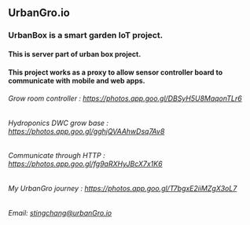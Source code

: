 ## UrbanGro.io
### UrbanBox is a smart garden IoT project. 
#### This is server part of urban box project.
#### This project works as a proxy to allow sensor controller board to communicate with mobile and web apps. 

###### Grow room controller :      https://photos.app.goo.gl/DBSyH5U8MaqonTLr6
###### Hydroponics DWC grow base : https://photos.app.goo.gl/gghjQVAAhwDsq7Av8
###### Communicate through HTTP :  https://photos.app.goo.gl/fg9aRXHyJBcX7x1K6
###### My UrbanGro journey :       https://photos.app.goo.gl/T7bgxE2iiMZgX3oL7

###### Email: stingchang@urbanGro.io
